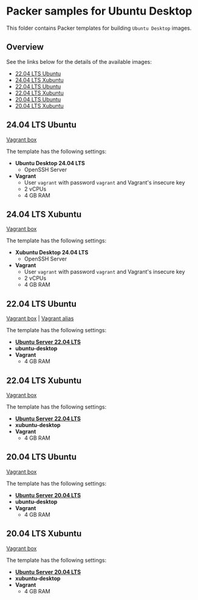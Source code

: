 # Packer samples for Ubuntu Desktop

This folder contains Packer templates for building `Ubuntu Desktop` images.

## Overview

See the links below for the details of the available images:

- [22.04 LTS Ubuntu](#2404-lts-ubuntu)
- [24.04 LTS Xubuntu](#2404-lts-xubuntu)
- [22.04 LTS Ubuntu](#2204-lts-ubuntu)
- [22.04 LTS Xubuntu](#2204-lts-xubuntu)
- [20.04 LTS Ubuntu](#2004-lts-ubuntu)
- [20.04 LTS Xubuntu](#2004-lts-xubuntu)

## 24.04 LTS Ubuntu

[Vagrant box](https://app.vagrantup.com/gusztavvargadr/boxes/ubuntu-desktop-2404-lts)  

The template has the following settings:

- **Ubuntu Desktop 24.04 LTS**
  - OpenSSH Server
- **Vagrant**
  - User `vagrant` with password `vagrant` and Vagrant's insecure key
  - 2 vCPUs
  - 4 GB RAM

## 24.04 LTS Xubuntu

[Vagrant box](https://app.vagrantup.com/gusztavvargadr/boxes/xubuntu-desktop-2404-lts)  

The template has the following settings:

- **Xubuntu Desktop 24.04 LTS**
  - OpenSSH Server
- **Vagrant**
  - User `vagrant` with password `vagrant` and Vagrant's insecure key
  - 2 vCPUs
  - 4 GB RAM

## 22.04 LTS Ubuntu

[Vagrant box](https://app.vagrantup.com/gusztavvargadr/boxes/ubuntu-desktop-2204-lts) | [Vagrant alias](https://app.vagrantup.com/gusztavvargadr/boxes/ubuntu-desktop)  

The template has the following settings:

- [**Ubuntu Server 22.04 LTS**](../ubuntu-server/README.md#2204-lts)
- **ubuntu-desktop**
- **Vagrant**
  - 4 GB RAM

## 22.04 LTS Xubuntu

[Vagrant box](https://app.vagrantup.com/gusztavvargadr/boxes/xubuntu-desktop-2204-lts)  

The template has the following settings:

- [**Ubuntu Server 22.04 LTS**](../ubuntu-server/README.md#2204-lts)
- **xubuntu-desktop**
- **Vagrant**
  - 4 GB RAM

## 20.04 LTS Ubuntu

[Vagrant box](https://app.vagrantup.com/gusztavvargadr/boxes/ubuntu-desktop-2004-lts)  

The template has the following settings:

- [**Ubuntu Server 20.04 LTS**](../ubuntu-server/README.md#2004-lts)
- **ubuntu-desktop**
- **Vagrant**
  - 4 GB RAM

## 20.04 LTS Xubuntu

[Vagrant box](https://app.vagrantup.com/gusztavvargadr/boxes/ubuntu-desktop-2004-lts-xfce)  

The template has the following settings:

- [**Ubuntu Server 20.04 LTS**](../ubuntu-server/README.md#2004-lts)
- **xubuntu-desktop**
- **Vagrant**
  - 4 GB RAM

